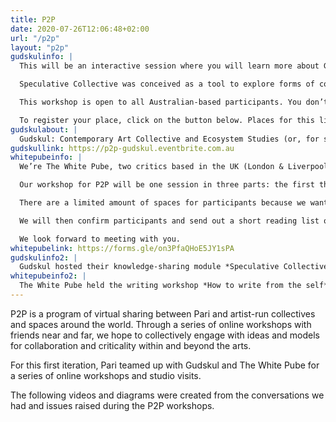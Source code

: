 ```yaml
---
title: P2P
date: 2020-07-26T12:06:48+02:00
url: "/p2p"
layout: "p2p"
gudskulinfo: |
  This will be an interactive session where you will learn more about Gudskul’s origins and working methodologies, have the chance to ask questions, and take part in Speculative Collective, Gudskul’s latest iteration of a knowledge-sharing and mapping module.

  Speculative Collective was conceived as a tool to explore forms of collectivising through direct practice, forming a kind of know-how. Compressed both spatially and temporally, the project extends from ongoing work within the context of Jakarta. In a loosely defined process, Gudskul invites strangers to meet and share what they consider to be ‘knowledge’ by playing the roles of both teacher and student in a quick reciprocal exchange. This newly formed pair must then couple with another pair, forming a temporary collective. Gudskul has designed a ‘tool’ to enable participants to record this process for themselves and carry it on past these random yet choreographed meetings.

  This workshop is open to all Australian-based participants. You don’t have to be an artist to participate. If you’re part of a collective yourself — that’s great! It’s best if only one person from the group participates as this workshop is about connecting people with different kinds of knowledge who don’t already know each other.

  To register your place, click on the button below. Places for this limited-capacity session will be given on a first-come basis.
gudskulabout: |
  Gudskul: Contemporary Art Collective and Ecosystem Studies (or, for short, Gudskul, which is pronounced like ‘good school’ in English) is a public learning space established by three Jakarta-based art collectives: Grafis Huru Hara, ruangrupa and Serrum. Since the early 2000s, all three have actively immersed themselves into the contemporary art realm by practising a collective and collaborative mode of working. They collectively formed Gudang Sarinah Ekosistem in 2015 to practise an expanded understanding of collective values such as equality, sharing, solidarity, friendship and togetherness. The collective transformed into Gudskul in 2018.
gudskullink: https://p2p-gudskul.eventbrite.com.au
whitepubeinfo: |
  We’re The White Pube, two critics based in the UK (London & Liverpool). We write about exhibitions, institutions, video games, food, Love Island & sometimes we make memes - all between the holy trinity of our website [thewhitepube.com](https://www.thewhitepube.co.uk/), and across Instagram and Twitter as @thewhitepube. We started the website as a joke back in 2015 because we did not enjoy the way exhibitions were written about and noticed only a select few people ever got to do that writing, but now this is our real life job! We’ve learned a lot over the past 4 and a half years: on starting your own Thing, running a website, on writing itself, building a readership, finding subjects to write about, how the art world functions, how to run a reader-supported website, and finding other freelance work as a writer. We have seen criticism change things, and we have seen embodied criticism give creators a sense of how it feels to encounter their work.

  Our workshop for P2P will be one session in three parts: the first third of the workshop will be a run down on The White Pube’s origin story, our politics and some logistics; the second will look over texts from us and from Australian writers too; and then the workshop will end with a discussion on starting things up yourself or re-working something that exists already in case there is something specific you want to bring to the table. We also just want to have a chat about how you see the writing scene in Australia - what is going on there, what are your main gripes, and is criticism ever noticeably instrumental in how artists and institutions operate? We want this workshop to encourage people to speak/write/instagram/tweet their thoughts and feelings, which is something we feel comfortable doing but it is an empowerment we have had to learn; and it is something that’s only been possible because we work as a collaboration. Maybe this workshop will offer the same feeling of having someone in your corner too.

  There are a limited amount of spaces for participants because we want to make sure that, if they want to, everyone has a chance to speak. If you would like to be involved, please click on the button below. You will be taken to a form to fill out our details, why you want to be a part of this session and links to your texts online or PDFs uploaded to Dropbox/Google Drive so we can get familiar with what people are writing about.

  We will then confirm participants and send out a short reading list of texts we would like to discuss in the workshop.

  We look forward to meeting with you.
whitepubelink: https://forms.gle/on3PfaQHoE5JY1sPA
gudskulinfo2: |
  Gudskul hosted their knowledge-sharing module *Speculative Collective*. Through random groupings, participants met with strangers to form a temporary collective. The workshop centred personal wisdoms and experiences, bringing these into conversation with one another to explore ways of generating knowledge collectively.
whitepubeinfo2: |
  The White Pube held the writing workshop *How to write from the self*. Gabrielle and Zarina took us through the politics and logistics of critical writing — juicy stuff like embracing your own subjectivity, ditching theory, and holding institutions to account.
---
```

P2P is a program of virtual sharing between Pari and artist-run collectives and spaces around the world. Through a series of online workshops with friends near and far, we hope to collectively engage with ideas and models for collaboration and criticality within and beyond the arts.

For this first iteration, Pari teamed up with Gudskul and The White Pube for a series of online workshops and studio visits.

The following videos and diagrams were created from the conversations we had and issues raised during the P2P workshops.
